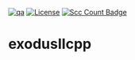 [![qa](https://github.com/andrsd/exodusIIcpp/actions/workflows/qa.yml/badge.svg)](https://github.com/andrsd/exodusIIcpp/actions/workflows/qa.yml)
[![License](http://img.shields.io/:license-mit-blue.svg)](https://andrsd.mit-license.org/)
[![Scc Count Badge](https://sloc.xyz/github/andrsd/exodusIIcpp/)](https://github.com/andrsd/exodusIIcpp/)

exodusIIcpp
===========
